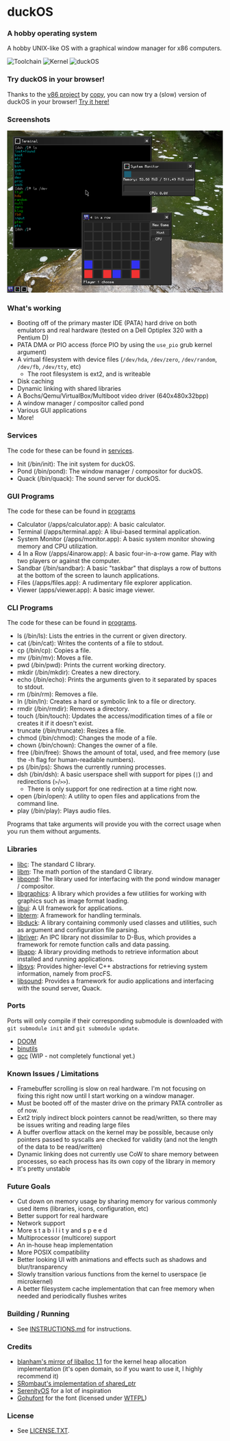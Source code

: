 # duckOS
### A hobby operating system

A hobby UNIX-like OS with a graphical window manager for x86 computers.

![Toolchain](https://github.com/byteduck/duckOS/workflows/Toolchain/badge.svg)
![Kernel](https://github.com/byteduck/duckOS/workflows/Kernel/badge.svg)
![duckOS](https://github.com/byteduck/duckOS/workflows/duckOS/badge.svg)

### Try duckOS in your browser!
Thanks to the [v86 project](https://github.com/copy/v86) by [copy](https://copy.sh), you can now try a (slow) version of duckOS in your browser! [Try it here!](https://aaron.sonin.me/duckOS)

### Screenshots
![Screenshot](docs/screenshot-2021-09-11.png)

### What's working
- Booting off of the primary master IDE (PATA) hard drive on both emulators and real hardware (tested on a Dell Optiplex 320 with a Pentium D)
- PATA DMA or PIO access (force PIO by using the `use_pio` grub kernel argument)
- A virtual filesystem with device files (`/dev/hda`, `/dev/zero`, `/dev/random`, `/dev/fb`, `/dev/tty`, etc)
  - The root filesystem is ext2, and is writeable
- Disk caching
- Dynamic linking with shared libraries
- A Bochs/Qemu/VirtualBox/Multiboot video driver (640x480x32bpp)
- A window manager / compositor called pond
- Various GUI applications
- More!
 
### Services

The code for these can be found in [services](services/).

- Init (/bin/init): The init system for duckOS.
- Pond (/bin/pond): The window manager / compositor for duckOS.
- Quack (/bin/quack): The sound server for duckOS.

### GUI Programs

The code for these can be found in [programs](/programs)

- Calculator (/apps/calculator.app): A basic calculator.
- Terminal (/apps/terminal.app): A libui-based terminal application.
- System Monitor (/apps/monitor.app): A basic system monitor showing memory and CPU utilization.
- 4 In a Row (/apps/4inarow.app): A basic four-in-a-row game. Play with two players or against the computer.
- Sandbar (/bin/sandbar): A basic "taskbar" that displays a row of buttons at the bottom of the screen to launch applications.
- Files (/apps/files.app): A rudimentary file explorer application.
- Viewer (apps/viewer.app): A basic image viewer.
 
### CLI Programs

The code for these can be found in [programs](programs/).

- ls (/bin/ls): Lists the entries in the current or given directory.
- cat (/bin/cat): Writes the contents of a file to stdout.
- cp (/bin/cp): Copies a file.
- mv (/bin/mv): Moves a file.
- pwd (/bin/pwd): Prints the current working directory.
- mkdir (/bin/mkdir): Creates a new directory.
- echo (/bin/echo): Prints the arguments given to it separated by spaces to stdout.
- rm (/bin/rm): Removes a file.
- ln (/bin/ln): Creates a hard or symbolic link to a file or directory.
- rmdir (/bin/rmdir): Removes a directory.
- touch (/bin/touch): Updates the access/modification times of a file or creates it if it doesn't exist.
- truncate (/bin/truncate): Resizes a file.
- chmod (/bin/chmod): Changes the mode of a file.
- chown (/bin/chown): Changes the owner of a file.
- free (/bin/free): Shows the amount of total, used, and free memory (use the -h flag for human-readable numbers).
- ps (/bin/ps): Shows the currently running processes.
- dsh (/bin/dsh): A basic userspace shell with support for pipes (`|`) and redirections (`>`/`>>`).
  - There is only support for one redirection at a time right now.
- open (/bin/open): A utility to open files and applications from the command line.
- play (/bin/play): Plays audio files.

Programs that take arguments will provide you with the correct usage when you run them without arguments.


### Libraries

- [libc](libraries/libc): The standard C library.
- [libm](libraries/libm): The math portion of the standard C library.
- [libpond](libraries/libpond): The library used for interfacing with the pond window manager / compositor.
- [libgraphics](libraries/libgraphics): A library which provides a few utilities for working with graphics such as image format loading.
- [libui](/libraries/libui): A UI framework for applications.
- [libterm](/libraries/libterm): A framework for handling terminals.
- [libduck](/libraries/libduck): A library containing commonly used classes and utilities, such as argument and configuration file parsing.
- [libriver](/libraries/libriver): An IPC library not dissimilar to D-Bus, which provides a framework for remote function calls and data passing.
- [libapp](/libraries/libapp): A library providing methods to retrieve information about installed and running applications.
- [libsys](/libraries/libsys): Provides higher-level C++ abstractions for retrieving system information, namely from procFS.
- [libsound](/libraries/libsound): Provides a framework for audio applications and interfacing with the sound server, Quack.

### Ports

Ports will only compile if their corresponding submodule is downloaded with `git submodule init` and `git submodule update`.

- [DOOM](ports/doom)
- [binutils](ports/binutils)
- [gcc](ports/gcc) (WIP - not completely functional yet.)

### Known Issues / Limitations
- Framebuffer scrolling is slow on real hardware. I'm not focusing on fixing this right now until I start working on a window manager.
- Must be booted off of the master drive on the primary PATA controller as of now.
- Ext2 triply indirect block pointers cannot be read/written, so there may be issues writing and reading large files
- A buffer overflow attack on the kernel may be possible, because only pointers passed to syscalls are checked for validity (and not the length of the data to be read/written)
- Dynamic linking does not currently use CoW to share memory between processes, so each process has its own copy of the library in memory
- It's pretty unstable

### Future Goals
- Cut down on memory usage by sharing memory for various commonly used items (libraries, icons, configuration, etc)
- Better support for real hardware
- Network support
- More s t a b i l i t y and s p e e d
- Multiprocessor (multicore) support
- An in-house heap implementation
- More POSIX compatibility
- Better looking UI with animations and effects such as shadows and blur/transparency
- Slowly transition various functions from the kernel to userspace (ie microkernel)
- A better filesystem cache implementation that can free memory when needed and periodically flushes writes

### Building / Running
- See [INSTRUCTIONS.md](INSTRUCTIONS.md) for instructions.

### Credits
- [blanham's mirror of liballoc 1.1](https://github.com/blanham/liballoc) for the kernel heap allocation implementation (it's open domain, so if you want to use it, I highly recommend it)
- [SRombaut's implementation of shared_ptr](https://github.com/SRombauts/shared_ptr/)
- [SerenityOS](http://serenityos.org) for a lot of inspiration
- [Gohufont](https://font.gohu.org/) for the font (licensed under [WTFPL](http://www.wtfpl.net/about/))

### License
- See [LICENSE.TXT](LICENSE.txt).
